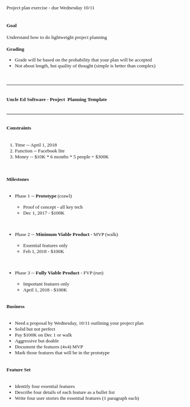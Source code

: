 <html>
<head>
  <title>Evernote Export</title>
  <basefont face="Tahoma" size="2" />
  <meta http-equiv="Content-Type" content="text/html;charset=utf-8" />
  <meta name="exporter-version" content="Evernote Windows/305825 (en-US, DDL); Windows/10.0.15063 (Win64);"/>
  <style>
    body, td {
      font-family: Tahoma;
      font-size: 10pt;
    }
  </style>
</head>
<body>
<a name="6505"/>

<div>
<span>
  <div>Project plan exercise - due Wednesday 10/11</div>
  <div><br/></div>
  <div><br/></div>
  <div><span style="font-weight: bold;">Goal</span></div>
  <div><br/></div>
  <div>Understand how to do lightweight project planning</div>
  <div><br/></div>
  <div><b>Grading</b></div>
  <div>
    <ul>
      <li>Grade will be based on the probability that your plan will be accepted</li>
      <li>Not about length, but quality of thought (simple is better than complex)</li>
    </ul></div>
  <div><br/></div>
  <div><hr/><br/></div>
  <div><span style="font-weight: bold;">Uncle Ed Software - Project</span>
  <span style="font-weight: bold; line-height: 1.45;"> Planning Template</span></div>
  <div><br/></div>
  <div><hr/></div>
  <div><br/></div>
  <div><span style="font-weight: bold;">Constraints</span></div>
  <div><br/></div>
  <div>
    <ol start="1"><li>Time -- April 1, 2018</li>
  <li>Function -- Facebook lite</li>
  <li>Money -- $10K * 6 months * 5 people = $300K</li>
  </ol>
  <div><br/></div></div>
  <div><br/></div>
  <div><span style="font-weight: bold;">Milestones</span></div>
  <div><br/></div>
  <div>
    <ul>
      <li>Phase 1 -- <span style="font-weight: bold;">Prototype</span> (crawl)</li>
      <ul>
        <li>Proof of concept - all key tech</li>
        <li>Dec 1, 2017 - $100K</li>
        </ul>
      </ul>
        <div><br/></div>
    <ul>
      <li>Phase 2 -- <span style="font-weight: bold;">Minimum Viable Product</span> - MVP (walk)</li>
          <ul>
            <li>Essential features only</li>
            <li>Feb 1, 2018 - $100K</li>
            </ul>
          </ul>
            <div><br/></div>
            <ul>
      <li>Phase 3 -- <span style="font-weight: bold;">Fully Viable Product</span> - FVP (run)</li>
              <ul>
          <li>Important features only</li>
          <li>April 1, 2018 - $100K</li>
              </ul>
      </ul>
            <div><br/></div>
  </div>
  <div><span style="font-weight: bold;">Business</span></div>
        <div><br/></div>
  <div>
      <ul>
          <li>Need a proposal by Wednesday, 10/11 outlining your project plan</li>
          <li>Solid but not perfect</li>
          <li>Pay $100K on Dec 1 or walk</li>
          <li>Aggressive but doable</li>
          <li>Document the features (4x4) MVP</li>
          <li>Mark those features that will be in the prototype</li>
      </ul>
  <div><br/></div>
  <div><span style="font-weight: bold;">Feature Set</span></div>
        <div><br/></div>
  <div>
        <ul>
            <li>Identify four essential features</li>
            <li>Describe four details of each feature as a bullet list</li>
            <li>Write four user stories the essential features (1 paragraph each)</li>
        </ul>
  </div>
        <div><br/></div>
        </div><div><br/></div><div><br/></div><div><br/></div><div><br/></div></span>
</div>
</body>
</html> 
